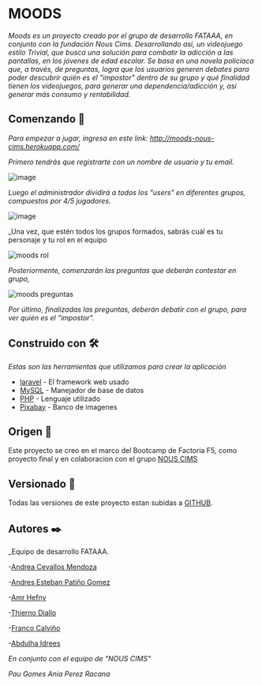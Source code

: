 # MOODS

_Moods es un proyecto creado por el grupo de desarrollo FATAAA, en conjunto con la fundación Nous Cims._ 
_Desarrollando así, un videojuego estilo Trivial, que busca una solución para combatir la adicción a las pantallas, en los jóvenes de edad escolar._
_Se basa en una novela policíaca que, a través, de preguntas, logra que los usuarios generen debates para poder descubrir quién es el "impostor" dentro de su grupo y qué finalidad tienen los videojuegos, para generar una dependencia/adicción y, así generar más consumo y rentabilidad._

## Comenzando 🚀




_Para empezar a jugar, ingresa en este link:  http://moods-nous-cims.herokuapp.com/_



 _Primero tendrás que registrarte con un nombre de usuario y tu email._


![image](https://user-images.githubusercontent.com/78723982/134329271-ed24ea91-6f2d-4774-a4eb-d1889a7a7c69.png)



 _Luego el administrador dividirá a todos los "users" en diferentes grupos, compuestos por 4/5 jugadores._
 
 
 ![image](https://user-images.githubusercontent.com/78723982/134329389-4a48ff53-c3ea-470f-98f8-f852a7811f6e.png)



 _Una vez, que estén todos los grupos formados, sabrás cuál es tu personaje y tu rol en el equipo
 
 ![moods rol](https://user-images.githubusercontent.com/78723982/134860077-dc21f1f4-0fb2-4004-a281-5bf78a9f24d9.png)



 _Posteriormente, comenzarán las preguntas que deberán contestar en grupo,_
 
 
 ![moods preguntas](https://user-images.githubusercontent.com/78723982/134860477-b3970ad4-5866-4c9e-b984-37f79b6baf4d.png)
 
 _Por último, finalizadas las preguntas, deberán debatir con el grupo, para ver quién es el "impostor"._



## Construido con 🛠️

_Estas son las herramientas que utilizamos para crear la aplicación_

* [laravel](https://laravel.com/) - El framework web usado
* [MySQL](https://www.mysql.com/) - Manejador de base de datos
* [PHP](https://www.php.net/) - Lenguaje utilizado
* [Pixabay](https://pixabay.com/es/) - Banco de imagenes



## Origen 📖
Este proyecto se creo en el marco del Bootcamp de Factoria F5,
como proyecto final y en colaboracion con el grupo [NOUS CIMS](https://www.nouscims.com/) 


## Versionado 📌

Todas las versiones de este proyecto estan subidas a  [GITHUB](https://github.com/Fataaa-mood/moods-app).

## Autores ✒️

_Equipo de desarrollo FATAAA.

-[Andrea Cevallos Mendoza](https://www.linkedin.com/in/-andrea-c-m/)

-[Andres Esteban Patiño Gomez](https://www.linkedin.com/in/estebanpati%C3%B1o/)

-[Amr Hefny](https://www.linkedin.com/in/amr-hefny-5874811b2/)

-[Thierno Diallo](https://www.linkedin.com/in/thierno-diallo-a22840174/)

-[Franco Calviño](https://www.linkedin.com/in/franco-calvi%C3%B1o-b87059188/)

-[Abdulha Idrees](https://www.linkedin.com/in/abdulha-idrees-195b051b7/)


_En conjunto con el equipo de "NOUS CIMS"_

_Pau Gomes_
_Ania Perez Racana_


